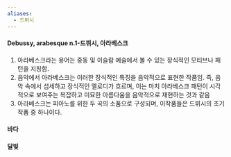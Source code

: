 ```yaml
---
aliases:
  - 드뷔시
---
```


#### Debussy, arabesque n.1-드뷔시, 아라베스크
1. 아라베스크라는 용어는 중동 및 이슬람 예술에서 볼 수 있는 장식적인 모티브나 패턴을 지칭함.
2. 음악에서 아라베스크는 이러한 장식적인 특징을 음악적으로 표현한 작품임.
	즉, 음악 속에서 섬세하고 장식적인 멜로디가 흐르며, 이는 마치 아라베스크 패턴이 시각적으로 보여주는 복잡하고 미묘한 아름다움을 음악적으로 재현하는 것과 같음
3. 아라베스크는 피아노를 위한 두 곡의 소품으로 구성되며, 이작품들은 드뷔시의 초기 작품 중 하나이다. 
#### 바다
#### **달빛**
